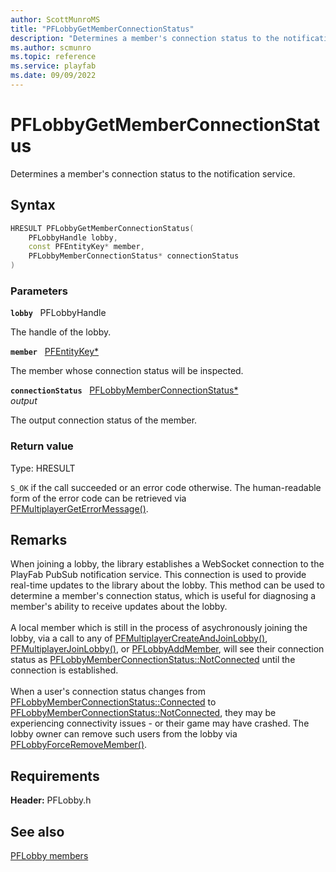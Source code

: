 ```yaml
---
author: ScottMunroMS
title: "PFLobbyGetMemberConnectionStatus"
description: "Determines a member's connection status to the notification service."
ms.author: scmunro
ms.topic: reference
ms.service: playfab
ms.date: 09/09/2022
---
```


# PFLobbyGetMemberConnectionStatus  

Determines a member's connection status to the notification service.  

## Syntax  
  
```cpp
HRESULT PFLobbyGetMemberConnectionStatus(  
    PFLobbyHandle lobby,  
    const PFEntityKey* member,  
    PFLobbyMemberConnectionStatus* connectionStatus  
)  
```  
  
### Parameters  
  
**`lobby`** &nbsp; PFLobbyHandle  
  
The handle of the lobby.  
  
**`member`** &nbsp; [PFEntityKey*](../../pfmultiplayer/pfentitykey_clientsdk.md)  
  
The member whose connection status will be inspected.  
  
**`connectionStatus`** &nbsp; [PFLobbyMemberConnectionStatus*](../enums/pflobbymemberconnectionstatus.md)  
*output*  
  
The output connection status of the member.  
  
  
### Return value
Type: HRESULT
  
```S_OK``` if the call succeeded or an error code otherwise. The human-readable form of the error code can be retrieved via [PFMultiplayerGetErrorMessage()](../../pfmultiplayer/functions/pfmultiplayergeterrormessage.md).
  
## Remarks  
  
When joining a lobby, the library establishes a WebSocket connection to the PlayFab PubSub notification service. This connection is used to provide real-time updates to the library about the lobby. This method can be used to determine a member's connection status, which is useful for diagnosing a member's ability to receive updates about the lobby. <br /><br /> A local member which is still in the process of asychronously joining the lobby, via a call to any of [PFMultiplayerCreateAndJoinLobby()](pfmultiplayercreateandjoinlobby.md), [PFMultiplayerJoinLobby()](pfmultiplayerjoinlobby.md), or [PFLobbyAddMember](pflobbyaddmember.md), will see their connection status as [PFLobbyMemberConnectionStatus::NotConnected](../enums/pflobbymemberconnectionstatus.md) until the connection is established.   <br /><br /> When a user's connection status changes from [PFLobbyMemberConnectionStatus::Connected](../enums/pflobbymemberconnectionstatus.md) to [PFLobbyMemberConnectionStatus::NotConnected](../enums/pflobbymemberconnectionstatus.md), they may be experiencing connectivity issues - or their game may have crashed. The lobby owner can remove such users from the lobby via [PFLobbyForceRemoveMember()](pflobbyforceremovemember.md).
  
## Requirements  
  
**Header:** PFLobby.h
  
## See also  
[PFLobby members](../pflobby_members.md)  

  
  
